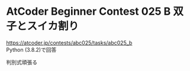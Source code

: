 # AtCoder Beginner Contest 025 B 双子とスイカ割り  
https://atcoder.jp/contests/abc025/tasks/abc025_b  
Python (3.8.2)で回答  

判別式頑張る
